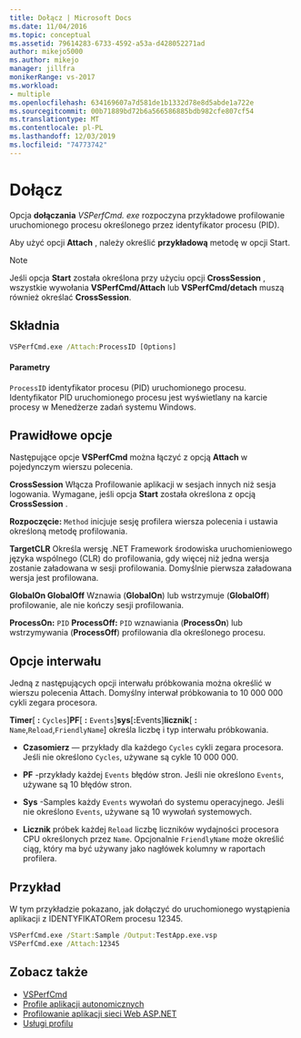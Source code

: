 ```yaml
---
title: Dołącz | Microsoft Docs
ms.date: 11/04/2016
ms.topic: conceptual
ms.assetid: 79614283-6733-4592-a53a-d428052271ad
author: mikejo5000
ms.author: mikejo
manager: jillfra
monikerRange: vs-2017
ms.workload:
- multiple
ms.openlocfilehash: 634169607a7d581de1b1332d78e8d5abde1a722e
ms.sourcegitcommit: 00b71889bd72b6a566586885bdb982cfe807cf54
ms.translationtype: MT
ms.contentlocale: pl-PL
ms.lasthandoff: 12/03/2019
ms.locfileid: "74773742"
---
```

# <a name="attach"></a>Dołącz
Opcja **dołączania** *VSPerfCmd. exe* rozpoczyna przykładowe profilowanie uruchomionego procesu określonego przez identyfikator procesu (PID).

 Aby użyć opcji **Attach** , należy określić **przykładową** metodę w opcji Start.

> [!NOTE]
> Jeśli opcja **Start** została określona przy użyciu opcji **CrossSession** , wszystkie wywołania **VSPerfCmd/Attach** lub **VSPerfCmd/detach** muszą również określać **CrossSession**.

## <a name="syntax"></a>Składnia

```cmd
VSPerfCmd.exe /Attach:ProcessID [Options]
```

#### <a name="parameters"></a>Parametry
 `ProcessID` identyfikator procesu (PID) uruchomionego procesu. Identyfikator PID uruchomionego procesu jest wyświetlany na karcie procesy w Menedżerze zadań systemu Windows.

## <a name="valid-options"></a>Prawidłowe opcje
 Następujące opcje **VSPerfCmd** można łączyć z opcją **Attach** w pojedynczym wierszu polecenia.

 **CrossSession** Włącza Profilowanie aplikacji w sesjach innych niż sesja logowania. Wymagane, jeśli opcja **Start** została określona z opcją **CrossSession** .

 **Rozpoczęcie:** `Method` inicjuje sesję profilera wiersza polecenia i ustawia określoną metodę profilowania.

 **TargetCLR** Określa wersję .NET Framework środowiska uruchomieniowego języka wspólnego (CLR) do profilowania, gdy więcej niż jedna wersja zostanie załadowana w sesji profilowania. Domyślnie pierwsza załadowana wersja jest profilowana.

 **GlobalOn GlobalOff** Wznawia (**GlobalOn**) lub wstrzymuje (**GlobalOff**) profilowanie, ale nie kończy sesji profilowania.

 **ProcessOn:** `PID` **ProcessOff:** `PID` wznawiania (**ProcessOn**) lub wstrzymywania (**ProcessOff**) profilowania dla określonego procesu.

## <a name="interval-options"></a>Opcje interwału
 Jedną z następujących opcji interwału próbkowania można określić w wierszu polecenia Attach. Domyślny interwał próbkowania to 10 000 000 cykli zegara procesora.

 **Timer**[ **:** `Cycles`]**PF**[ **:** `Events`]**sys**[<strong>:</strong>Events]**licznik**[ **:** `Name`,`Reload`,`FriendlyName`] określa liczbę i typ interwału próbkowania.

- **Czasomierz** — przykłady dla każdego `Cycles` cykli zegara procesora. Jeśli nie określono `Cycles`, używane są cykle 10 000 000.

- **PF** -przykłady każdej `Events` błędów stron. Jeśli nie określono `Events`, używane są 10 błędów stron.

- **Sys** -Samples każdy `Events` wywołań do systemu operacyjnego. Jeśli nie określono `Events`, używane są 10 wywołań systemowych.

- **Licznik** próbek każdej `Reload` liczbę liczników wydajności procesora CPU określonych przez `Name`. Opcjonalnie `FriendlyName` może określić ciąg, który ma być używany jako nagłówek kolumny w raportach profilera.

## <a name="example"></a>Przykład
 W tym przykładzie pokazano, jak dołączyć do uruchomionego wystąpienia aplikacji z IDENTYFIKATORem procesu 12345.

```cmd
VSPerfCmd.exe /Start:Sample /Output:TestApp.exe.vsp
VSPerfCmd.exe /Attach:12345
```

## <a name="see-also"></a>Zobacz także
- [VSPerfCmd](../profiling/vsperfcmd.md)
- [Profile aplikacji autonomicznych](../profiling/command-line-profiling-of-stand-alone-applications.md)
- [Profilowanie aplikacji sieci Web ASP.NET](../profiling/command-line-profiling-of-aspnet-web-applications.md)
- [Usługi profilu](../profiling/command-line-profiling-of-services.md)
